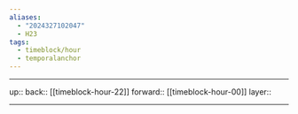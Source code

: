 ```yaml
---
aliases:
  - "2024327102047"
  - H23
tags:
  - timeblock/hour
  - temporalanchor
---
```




***

up:: 
back:: [[timeblock-hour-22]]
forward:: [[timeblock-hour-00]]
layer:: 

***
